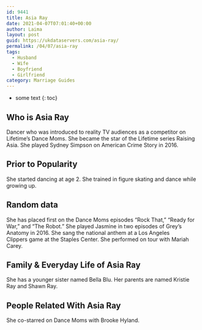 ```yaml
---
id: 9441
title: Asia Ray
date: 2021-04-07T07:01:40+00:00
author: Laima
layout: post
guid: https://ukdataservers.com/asia-ray/
permalink: /04/07/asia-ray
tags:
  - Husband
  - Wife
  - Boyfriend
  - Girlfriend
category: Marriage Guides
---
```


* some text
{: toc}


## Who is Asia Ray
                  
                  
                  
Dancer who was introduced to reality TV audiences as a competitor on Lifetime&#8217;s Dance Moms. She became the star of the Lifetime series Raising Asia. She played Sydney Simpson on American Crime Story in 2016. 
                  
              
            
              
            
                
                
                
## Prior to Popularity
                  
                  
                  
She started dancing at age 2. She trained in figure skating and dance while growing up.
                  
              
            
              
            
                
                
                
## Random data
                  
                  
                  
She has placed first on the Dance Moms episodes &#8220;Rock That,&#8221; &#8220;Ready for War,&#8221; and &#8220;The Robot.&#8221; She played Jasmine in two episodes of Grey&#8217;s Anatomy in 2016. She sang the national anthem at a Los Angeles Clippers game at the Staples Center. She performed on tour with Mariah Carey. 
                  
              
            
              
            
                
                
                
## Family & Everyday Life of Asia Ray
                  
                  
                  
She has a younger sister named Bella Blu. Her parents are named Kristie Ray and Shawn Ray.
                  
              
            
              
            
                
                
                
## People Related With Asia Ray
                  
                  
                  
She co-starred on Dance Moms with Brooke Hyland.
                  
              
            
              
            
                
              
            
              
              
            
            
              
            
          
          
          